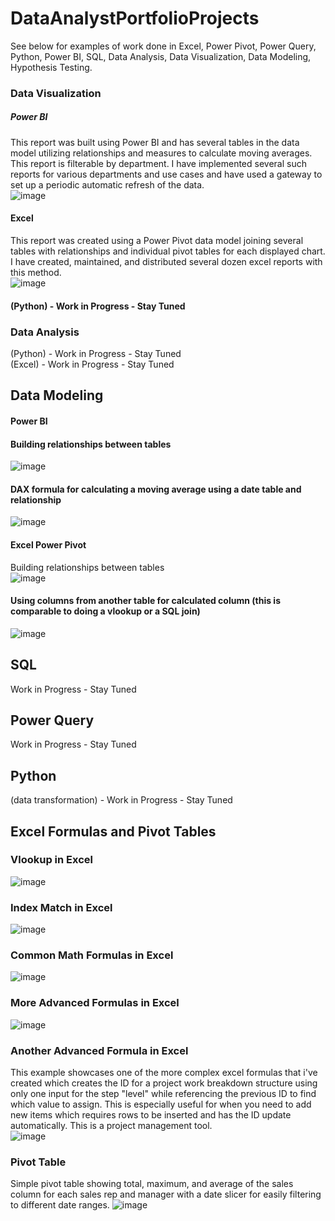 # DataAnalystPortfolioProjects
See below for examples of work done in Excel, Power Pivot, Power Query, Python, Power BI, SQL, Data Analysis, Data Visualization, Data Modeling, Hypothesis Testing.

### Data Visualization  
##### Power BI  
This report was built using Power BI and has several tables in the data model utilizing relationships and measures to calculate moving averages. This report is filterable by department. I have implemented several such reports for various departments and use cases and have used a gateway to set up a periodic automatic refresh of the data.    
![image](https://user-images.githubusercontent.com/68308182/209892716-f62e0f0d-9f2c-4367-b678-6519a04a643f.png)

#### Excel  
This report was created using a Power Pivot data model joining several tables with relationships and individual pivot tables for each displayed chart. I have created, maintained, and distributed several dozen excel reports with this method.  
![image](https://user-images.githubusercontent.com/68308182/211935245-ca30989b-2e5f-4b00-9a6c-9d3c4228e316.png)

#### (Python) - Work in Progress - Stay Tuned  

### Data Analysis  
(Python) - Work in Progress - Stay Tuned  
(Excel) - Work in Progress - Stay Tuned  

## Data Modeling  
#### Power BI    
  
#### Building relationships between tables  
![image](https://user-images.githubusercontent.com/68308182/209892886-fb932ea6-cd07-4666-a552-ef434aea25e6.png)  
  
#### DAX formula for calculating a moving average using a date table and relationship  
![image](https://user-images.githubusercontent.com/68308182/209893226-1447efed-c2ac-4c18-8707-2f753deddb0c.png)  



#### Excel Power Pivot  
Building relationships between tables  
![image](https://user-images.githubusercontent.com/68308182/211897509-5ca9d6d5-03e9-4466-bd88-6985119accfc.png)
  
#### Using columns from another table for calculated column (this is comparable to doing a vlookup or a SQL join)  
![image](https://user-images.githubusercontent.com/68308182/211897789-a75b368b-7f54-474a-896c-3cfca251a2fc.png)


## SQL  
Work in Progress - Stay Tuned  

## Power Query  
Work in Progress - Stay Tuned  

## Python  
(data transformation) - Work in Progress - Stay Tuned  


## Excel Formulas and Pivot Tables  

### Vlookup in Excel  
![image](https://user-images.githubusercontent.com/68308182/209589595-bc4042ed-06cf-459f-b38f-5296ca723f95.png)  

### Index Match in Excel  
![image](https://user-images.githubusercontent.com/68308182/209590000-abb79309-e855-4248-a88f-9711a0ef00a0.png)  
  
### Common Math Formulas in Excel  
![image](https://user-images.githubusercontent.com/68308182/210663621-eec3e725-aafb-485a-b21a-24391c65b109.png)
  
### More Advanced Formulas in Excel  
![image](https://user-images.githubusercontent.com/68308182/210662426-6fa27d67-915f-4d00-95f0-81af2bb1d43e.png)
  
### Another Advanced Formula in Excel  
This example showcases one of the more complex excel formulas that i've created which creates the ID for a project work breakdown structure using only one input for the step "level" while referencing the previous ID to find which value to assign. This is especially useful for when you need to add new items which requires rows to be inserted and has the ID update automatically. This is a project management tool.  
![image](https://user-images.githubusercontent.com/68308182/210662853-8b18b8fb-f3a2-4047-a13f-55e95df19020.png)

### Pivot Table  
Simple pivot table showing total, maximum, and average of the sales column for each sales rep and manager with a date slicer for easily filtering to different date ranges. 
![image](https://user-images.githubusercontent.com/68308182/211168002-0b80fae7-66c2-4965-86f0-ddc8acb68311.png)
